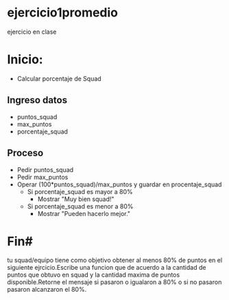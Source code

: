 # ejercicio1promedio
ejercicio en clase 

# Inicio:

- Calcular porcentaje de Squad

## Ingreso datos

- puntos_squad
- max_puntos
- porcentaje_squad

## Proceso

- Pedir puntos_squad
- Pedir max_puntos
- Operar (100*puntos_squad)/max_puntos y guardar en procentaje_squad
    - Si porcentaje_squad es mayor a 80%
       - Mostrar "Muy bien squad!"
    - Si porcentaje_squad es menor a 80%
        - Mostrar "Pueden hacerlo mejor."

# Fin#

tu squad/equipo tiene como objetivo obtener al menos 80% de puntos en el siguiente ejrcicio.Escribe una funcion que de acuerdo a la cantidad de puntos que obtuvo en squad y la cantidad maxima de puntos disponible.Retorne el mensaje  si pasaron o igualaron a 80% o  si no pasaron pasaron alcanzaron el 80%.
